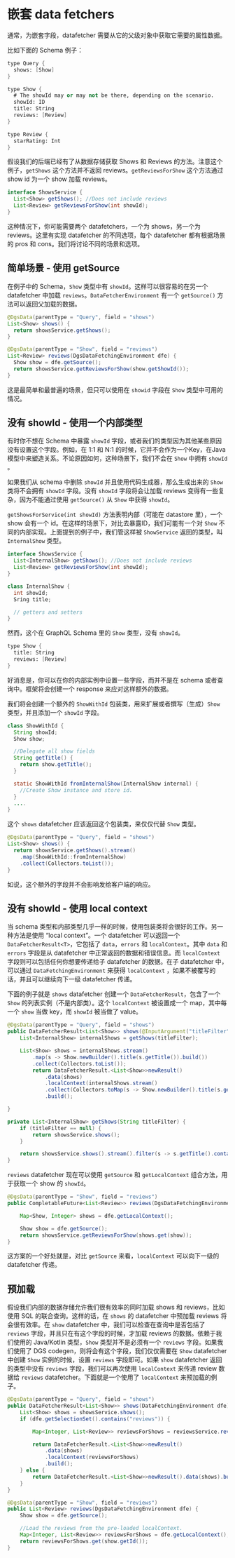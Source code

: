 # 嵌套 data fetchers

通常，为嵌套字段，datafetcher 需要从它的父级对象中获取它需要的属性数据。

比如下面的 Schema 例子：

```scheme
type Query {
  shows: [Show]
}

type Show {
  # The showId may or may not be there, depending on the scenario.
  showId: ID
  title: String
  reviews: [Review]
}

type Review {
  starRating: Int
}
```

假设我们的后端已经有了从数据存储获取 Shows 和 Reviews 的方法。注意这个例子，`getShows` 这个方法并不返回 reviews。`getReviewsForShow` 这个方法通过 show id 为一个 show 加载 reviews。

```java
interface ShowsService {
  List<Show> getShows(); //Does not include reviews
  List<Review> getReviewsForShow(int showId);   
}
```

这种情况下，你可能需要两个 datafetchers，一个为 shows，另一个为 reviews。这里有实现 datafetcher 的不同选项，每个 datafetcher 都有根据场景的 pros 和 cons。我们将讨论不同的场景和选项。

## 简单场景 - 使用 getSource

在例子中的 Schema，`Show` 类型中有 `showId`。这样可以很容易的在另一个 datafetcher 中加载 `reviews`。`DataFetcherEnvironment` 有一个 `getSource()` 方法可以返回父加载的数据。

```java
@DgsData(parentType = "Query", field = "shows")
List<Show> shows() {
  return showsService.getShows();
}

@DgsData(parentType = "Show", field = "reviews")
List<Review> reviews(DgsDataFetchingEnvironment dfe) {
  Show show = dfe.getSource();
  return showsService.getReviewsForShow(show.getShowId());
}
```

这是最简单和最普遍的场景，但只可以使用在 `showid` 字段在 `Show` 类型中可用的情况。

## 没有 showId - 使用一个内部类型

有时你不想在 Schema 中暴露 `showId` 字段，或者我们的类型因为其他某些原因没有设置这个字段。例如，在 1:1 和 N:1 的时候，它并不会作为一个Key，在Java模型中来塑造关系。不论原因如何，这种场景下，我们不会在 `Show` 中拥有 `showId` 。

如果我们从 schema 中删除 `showId` 并且使用代码生成器，那么生成出来的 `Show` 类将不会拥有 `showId` 字段。没有 `showId` 字段将会让加载 reviews 变得有一些复杂，因为不能通过使用 `getSource()` 从 `Show` 中获得 `showId`。

`getShowsForService(int showId)` 方法表明内部（可能在 datastore 里），一个 show 会有一个 id。在这样的场景下，对比去暴露ID，我们可能有一个对 `Show` 不同的内部实现。上面提到的例子中，我们管这样被 `ShowService` 返回的类型，叫 `InternalShow` 类型。

```java
interface ShowsService {
  List<InternalShow> getShows(); //Does not include reviews
  List<Review> getReviewsForShow(int showId);   
}

class InternalShow {
  int showId;
  Sring title;

  // getters and setters
}
```

然而，这个在 GraphQL Schema 里的 `Show` 类型，没有 `showId`。

```scheme
type Show {
  title: String
  reviews: [Review]
}
```

好消息是，你可以在你的内部实例中设置一些字段，而并不是在 schema 或者查询中。框架将会创建一个 response 来应对这样额外的数据。

我们将会创建一个额外的 `ShowWithId` 包装类，用来扩展或者撰写（生成）`Show` 类型，并且添加一个 `showId` 字段。

```java
class ShowWithId {
  String showId;
  Show show;

  //Delegate all show fields
  String getTitle() {
    return show.getTitle();
  }

  static ShowWithId fromInternalShow(InternalShow internal) {
    //Create Show instance and store id.
  }
  ....
}
```

这个 `shows` datafetcher 应该返回这个包装类，来仅仅代替 `Show` 类型。

```java
@DgsData(parentType = "Query", field = "shows")
List<Show> shows() {
  return showsService.getShows().stream()
    .map(ShowWithId::fromInternalShow)
    .collect(Collectors.toList());
}
```

如说，这个额外的字段并不会影响发给客户端的响应。

## 没有 showId - 使用 local context

当 schema 类型和内部类型几乎一样的时候，使用包装类将会很好的工作。另一种方法是使用 “local context”。一个 datafetcher 可以返回一个 `DataFetcherResult<T>`，它包括了 `data`，`errors` 和 `localContext`。其中 `data` 和 `errors` 字段是从 datafetcher 中正常返回的数据和错误信息。而 `localContext` 字段则可以包括任何你想要传递给子 datafetcher 的数据。在子 datafetcher 中，可以通过 `DataFetchingEnvironment` 来获得 `localContext` ，如果不被覆写的话，并且可以继续向下一级 datafetcher 传递。

下面的例子就是 `shows` datafetcher 创建一个 `DataFetcherResult`，包含了一个 `Show` 的列表实例（不是内部类）。这个 `localContext` 被设置成一个 map，其中每一个 `show` 当做 key，而 `showId` 被当做了 value。

```java
@DgsData(parentType = "Query", field = "shows")
public DataFetcherResult<List<Show>> shows(@InputArgument("titleFilter") String titleFilter) {
    List<InternalShow> internalShows = getShows(titleFilter);

    List<Show> shows = internalShows.stream()
        .map(s -> Show.newBuilder().title(s.getTitle()).build())
        .collect(Collectors.toList());
        return DataFetcherResult.<List<Show>>newResult()
            .data(shows)
            .localContext(internalShows.stream()
            .collect(Collectors.toMap(s -> Show.newBuilder().title(s.getTitle()).build(), InternalShow::getId)))
            .build();

}

private List<InternalShow> getShows(String titleFilter) {
    if (titleFilter == null) {
        return showsService.shows();
    }

    return showsService.shows().stream().filter(s -> s.getTitle().contains(titleFilter)).collect(Collectors.toList());
}
```

`reviews` datafetcher 现在可以使用 `getSource` 和 `getLocalContext` 组合方法，用于获取一个 show 的 `showId`。

```java
@DgsData(parentType = "Show", field = "reviews")
public CompletableFuture<List<Review>> reviews(DgsDataFetchingEnvironment dfe) {

    Map<Show, Integer> shows = dfe.getLocalContext();

    Show show = dfe.getSource();
    return showsService.getReviewsForShow(shows.get(show));
}
```

这方案的一个好处就是，对比 `getSource` 来看，`localContext` 可以向下一级的 datafetcher 传递。

## 预加载

假设我们内部的数据存储允许我们很有效率的同时加载 shows 和 reviews，比如使用 SQL 的联合查询。这样的话，在 `shows` 的 datafetcher 中预加载 reviews 将会很有效率。在 `show` datafetcher 中，我们可以检查在查询中是否包括了 `reviews` 字段，并且只在有这个字段的时候，才加载 reviews 的数据。依赖于我们使用的 Java/Kotlin 类型，`Show` 类型并不是必须有一个 `reviews` 字段。如果我们使用了 DGS codegen，则将会有这个字段，我们仅仅需要在 `Show` datafetcher 中创建 `Show` 实例的时候，设置 `reviews` 字段即可。如果 `show` datafetcher 返回的类型中没有 `reviews` 字段，我们可以再次使用 `localContext` 来传递 review 数据给 `reviews` datafetcher。下面就是一个使用了 `localContext` 来预加载的例子。

```java
@DgsData(parentType = "Query", field = "shows")
public DataFetcherResult<List<Show>> shows(DataFetchingEnvironment dfe) {
    List<Show> shows = showsService.shows();
    if (dfe.getSelectionSet().contains("reviews")) {

        Map<Integer, List<Review>> reviewsForShows = reviewsService.reviewsForShows(shows.stream().map(Show::getId).collect(Collectors.toList()));

        return DataFetcherResult.<List<Show>>newResult()
            .data(shows)
            .localContext(reviewsForShows)
            .build();
    } else {
        return DataFetcherResult.<List<Show>>newResult().data(shows).build();
    }
}

@DgsData(parentType = "Show", field = "reviews")
public List<Review> reviews(DgsDataFetchingEnvironment dfe) {
    Show show = dfe.getSource();

    //Load the reviews from the pre-loaded localContext.
    Map<Integer, List<Review>> reviewsForShows = dfe.getLocalContext();
    return reviewsForShows.get(show.getId());
}
```

